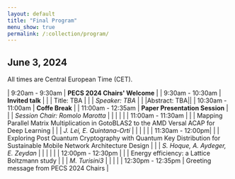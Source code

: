 ```yaml
---
layout: default
title: "Final Program"
menu_show: true
permalink: /:collection/program/
---
```





## June 3, 2024

All times are Central European Time (CET).

| 9:20am - 9:30am | **PECS 2024 Chairs' Welcome** |
| 9:30am - 10:30am | **Invited talk** |
| | Title: TBA |
| | *Speaker: TBA* |
| |Abstract: TBA||
| 10:30am - 11:00am | **Coffe Break** |
| 11:00am - 12:35am | **Paper Presentation Session** |
| | *Session Chair: Romolo Marotta* |
| | |
| | 11:00am - 11:30am |
| | Mapping Parallel Matrix Multiplication in GotoBLAS2 to the AMD Versal ACAP for Deep Learning |
| | *J. Lei, E. Quintana-Ortí* |
| | |
| | 11:30am - 12:00pm|
| | Exploring Post Quantum Cryptography with Quantum Key Distribution for Sustainable Mobile Network Architecture Design |
| | *S. Hoque, A. Aydeger, E. Zeydan* |
| | |
| | 12:00pm - 12:30pm |
| | Energy efficiency: a Lattice Boltzmann study |
| | *M. Turisini3* |
| | |
| 12:30pm - 12:35pm | Greeting message from PECS 2024 Chairs |



